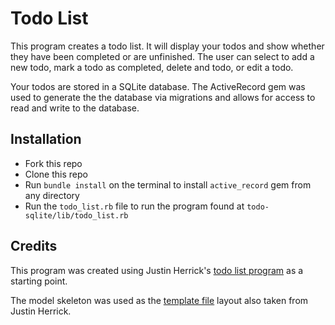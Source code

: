 # Todo List

This program creates a todo list. It will display your todos and show whether they have been completed or are unfinished. The user can select to add a new todo, mark a todo as completed, delete and todo, or edit a todo.

Your todos are stored in a SQLite database. The ActiveRecord gem was used to generate the the database via migrations and allows for access to read and write to the database.


## Installation

* Fork this repo
* Clone this repo
* Run `bundle install` on the terminal to install `active_record` gem from any directory
* Run the `todo_list.rb` file to run the program found at `todo-sqlite/lib/todo_list.rb`


## Credits

This program was created using Justin Herrick's <a href ="https://github.com/jah2488/todo-csv">todo list program</a> as a starting point.

The model skeleton was used as the <a href="https://github.com/tiy-austin-ror-may2015/model-skeleton">template file</a> layout also taken from Justin Herrick.
